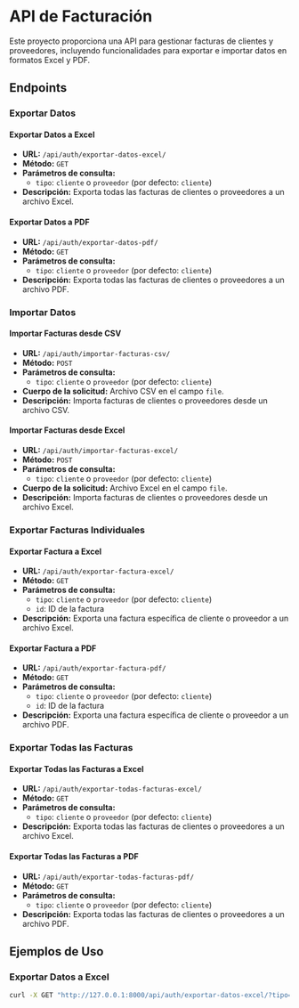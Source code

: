 # API de Facturación

Este proyecto proporciona una API para gestionar facturas de clientes y proveedores, incluyendo funcionalidades para exportar e importar datos en formatos Excel y PDF.

## Endpoints

### Exportar Datos

#### Exportar Datos a Excel

- **URL:** `/api/auth/exportar-datos-excel/`
- **Método:** `GET`
- **Parámetros de consulta:**
  - `tipo`: `cliente` o `proveedor` (por defecto: `cliente`)
- **Descripción:** Exporta todas las facturas de clientes o proveedores a un archivo Excel.

#### Exportar Datos a PDF

- **URL:** `/api/auth/exportar-datos-pdf/`
- **Método:** `GET`
- **Parámetros de consulta:**
  - `tipo`: `cliente` o `proveedor` (por defecto: `cliente`)
- **Descripción:** Exporta todas las facturas de clientes o proveedores a un archivo PDF.

### Importar Datos

#### Importar Facturas desde CSV

- **URL:** `/api/auth/importar-facturas-csv/`
- **Método:** `POST`
- **Parámetros de consulta:**
  - `tipo`: `cliente` o `proveedor` (por defecto: `cliente`)
- **Cuerpo de la solicitud:** Archivo CSV en el campo `file`.
- **Descripción:** Importa facturas de clientes o proveedores desde un archivo CSV.

#### Importar Facturas desde Excel

- **URL:** `/api/auth/importar-facturas-excel/`
- **Método:** `POST`
- **Parámetros de consulta:**
  - `tipo`: `cliente` o `proveedor` (por defecto: `cliente`)
- **Cuerpo de la solicitud:** Archivo Excel en el campo `file`.
- **Descripción:** Importa facturas de clientes o proveedores desde un archivo Excel.

### Exportar Facturas Individuales

#### Exportar Factura a Excel

- **URL:** `/api/auth/exportar-factura-excel/`
- **Método:** `GET`
- **Parámetros de consulta:**
  - `tipo`: `cliente` o `proveedor` (por defecto: `cliente`)
  - `id`: ID de la factura
- **Descripción:** Exporta una factura específica de cliente o proveedor a un archivo Excel.

#### Exportar Factura a PDF

- **URL:** `/api/auth/exportar-factura-pdf/`
- **Método:** `GET`
- **Parámetros de consulta:**
  - `tipo`: `cliente` o `proveedor` (por defecto: `cliente`)
  - `id`: ID de la factura
- **Descripción:** Exporta una factura específica de cliente o proveedor a un archivo PDF.

### Exportar Todas las Facturas

#### Exportar Todas las Facturas a Excel

- **URL:** `/api/auth/exportar-todas-facturas-excel/`
- **Método:** `GET`
- **Parámetros de consulta:**
  - `tipo`: `cliente` o `proveedor` (por defecto: `cliente`)
- **Descripción:** Exporta todas las facturas de clientes o proveedores a un archivo Excel.

#### Exportar Todas las Facturas a PDF

- **URL:** `/api/auth/exportar-todas-facturas-pdf/`
- **Método:** `GET`
- **Parámetros de consulta:**
  - `tipo`: `cliente` o `proveedor` (por defecto: `cliente`)
- **Descripción:** Exporta todas las facturas de clientes o proveedores a un archivo PDF.

## Ejemplos de Uso

### Exportar Datos a Excel

```sh
curl -X GET "http://127.0.0.1:8000/api/auth/exportar-datos-excel/?tipo=cliente" -H "Authorization: Bearer <tu_token>"